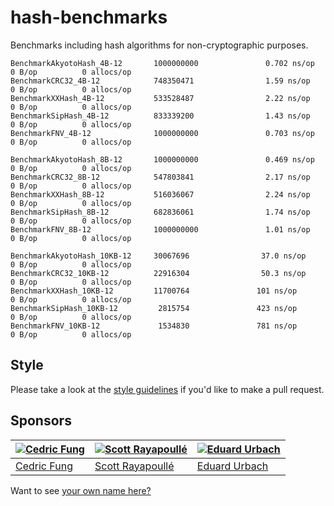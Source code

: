 # hash-benchmarks

Benchmarks including hash algorithms for non-cryptographic purposes.

```text
BenchmarkAkyotoHash_4B-12       1000000000               0.702 ns/op           0 B/op          0 allocs/op
BenchmarkCRC32_4B-12            748350471                1.59 ns/op            0 B/op          0 allocs/op
BenchmarkXXHash_4B-12           533528487                2.22 ns/op            0 B/op          0 allocs/op
BenchmarkSipHash_4B-12          833339200                1.43 ns/op            0 B/op          0 allocs/op
BenchmarkFNV_4B-12              1000000000               0.703 ns/op           0 B/op          0 allocs/op

BenchmarkAkyotoHash_8B-12       1000000000               0.469 ns/op           0 B/op          0 allocs/op
BenchmarkCRC32_8B-12            547803841                2.17 ns/op            0 B/op          0 allocs/op
BenchmarkXXHash_8B-12           516036067                2.24 ns/op            0 B/op          0 allocs/op
BenchmarkSipHash_8B-12          682836061                1.74 ns/op            0 B/op          0 allocs/op
BenchmarkFNV_8B-12              1000000000               1.01 ns/op            0 B/op          0 allocs/op

BenchmarkAkyotoHash_10KB-12     30067696                37.0 ns/op             0 B/op          0 allocs/op
BenchmarkCRC32_10KB-12          22916304                50.3 ns/op             0 B/op          0 allocs/op
BenchmarkXXHash_10KB-12         11700764               101 ns/op               0 B/op          0 allocs/op
BenchmarkSipHash_10KB-12         2815754               423 ns/op               0 B/op          0 allocs/op
BenchmarkFNV_10KB-12             1534830               781 ns/op               0 B/op          0 allocs/op
```

## Style

Please take a look at the [style guidelines](https://github.com/akyoto/quality/blob/master/STYLE.md) if you'd like to make a pull request.

## Sponsors

| [![Cedric Fung](https://avatars3.githubusercontent.com/u/2269238?s=70&v=4)](https://github.com/cedricfung) | [![Scott Rayapoullé](https://avatars3.githubusercontent.com/u/11772084?s=70&v=4)](https://github.com/soulcramer) | [![Eduard Urbach](https://avatars3.githubusercontent.com/u/438936?s=70&v=4)](https://twitter.com/eduardurbach) |
| --- | --- | --- |
| [Cedric Fung](https://github.com/cedricfung) | [Scott Rayapoullé](https://github.com/soulcramer) | [Eduard Urbach](https://eduardurbach.com) |

Want to see [your own name here?](https://github.com/users/akyoto/sponsorship)

[godoc-image]: https://godoc.org/github.com/akyoto/hash-benchmarks?status.svg
[godoc-url]: https://godoc.org/github.com/akyoto/hash-benchmarks
[report-image]: https://goreportcard.com/badge/github.com/akyoto/hash-benchmarks
[report-url]: https://goreportcard.com/report/github.com/akyoto/hash-benchmarks
[tests-image]: https://cloud.drone.io/api/badges/akyoto/hash-benchmarks/status.svg
[tests-url]: https://cloud.drone.io/akyoto/hash-benchmarks
[coverage-image]: https://codecov.io/gh/akyoto/hash-benchmarks/graph/badge.svg
[coverage-url]: https://codecov.io/gh/akyoto/hash-benchmarks
[sponsor-image]: https://img.shields.io/badge/github-donate-green.svg
[sponsor-url]: https://github.com/users/akyoto/sponsorship
